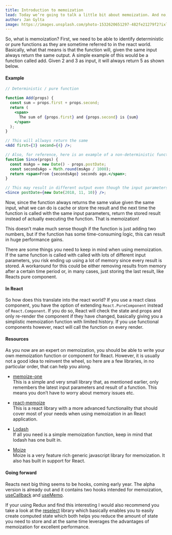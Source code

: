 ```yaml
---
title: Introduction to memoization
lead: Today we’re going to talk a little bit about memoization. And no, that’s not a spelling error. And even better, is sounds a lot more complicated than it really is.
author: Jan Gylta
image: https://images.unsplash.com/photo-1532620651297-482fe21279f2?ixlib=rb-1.2.1&ixid=eyJhcHBfaWQiOjEyMDd9&auto=format&fit=crop&w=2250&q=80
---
```


So, what is memoization? First, we need to be able to identify deterministic or pure functions as they are sometime referred to in the react world. Basically, what that means is that the function will, given the same input always return the same output. A simple example of this would be a function called add. Given 2 and 3 as input, it will always return 5 as shown below.

#### Example

```jsx
// Deterministic / pure function

function Add(props) {
  const sum = props.first + props.second;
  return (
    <span>
      The sum of {props.first} and {props.second} is {sum}
    </span>
  );
}

// This will allways return the same
<Add first={3} second={4} />;

// Also, for reference, here is an example of a non-deterministic function
function Since(props) {
  const msAgo = new Date() - props.postDate;
  const secondsAgo = Math.round(msAgo / 1000);
  return <span>From {secondsAgo} seconds ago.</span>;
}

// This may result in different output even though the input parameters stay the same
<Since postDate={new Date(2018, 11, 10)} />;
```

Now, since the function always returns the same value given the same input, what we can do is cache or store the result and the next time the function is called with the same input parameters, return the stored result instead of actually executing the function. That is memoization!

This doesn’t make much sense though if the function is just adding two numbers, but if the function has some time-consuming logic, this can result in huge performance gains.

There are some things you need to keep in mind when using memoization. If the same function is called with called with lots of different input parameters, you risk ending up using a lot of memory since every result is stored. A workaround for this could be either removing results from memory after a certain time period or, in many cases, just storing the last result, like Reacts pure component.

#### In React

So how does this translate into the react world? If you use a react class component, you have the option of extending `React.PureComponent` instead of `React.Component`. If you do so, React will check the state and props and only re-render the component if they have changed, basically giving you a simplistic memoization function with limited history. If you use functional components however, react will call the function on every render.

#### Resources

As you now are an expert on memoization, you should be able to write your own memoization function or component for React. However, it is usually not a good idea to reinvent the wheel, so here are a few libraries, in no particular order, that can help you along.

- [memoize-one](https://github.com/alexreardon/memoize-one#readme)  
   This is a simple and very small library that, as mentioned earlier, only remembers the latest input parameters and result of a function. This means you don’t have to worry about memory issues etc.

- [react-memoize](https://github.com/theKashey/react-memoize#react-memoize---)  
   This is a react library with a more advanced functionality that should cover most of your needs when using memoization in an React application.

- [Lodash](https://lodash.com/docs/4.17.11#memoize)  
   If all you need is a simple memoization function, keep in mind that lodash has one built in.

- [Moize](https://github.com/planttheidea/moize#moizereact)  
   Moize is a very feature rich generic javascript library for memoization. It also has built in support for React.

#### Going forward

Reacts next big thing seems to be hooks, coming early year. The alpha version is already out and it contains two hooks
intended for memoization, [useCallback](https://reactjs.org/docs/hooks-reference.html#usecallback)
and [useMemo](https://reactjs.org/docs/hooks-reference.html#usememo).

If your using Redux and find this interesting I would also recommend you take a look at the [reselect](https://github.com/reduxjs/reselect) library which basically enables you to easily create computed state which both helps you reduce the amount of state you need to store and at the same time leverages the advantages of memoization for excellent performance.
